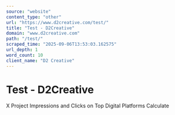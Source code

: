 ```yaml
---
source: "website"
content_type: "other"
url: "https://www.d2creative.com/test/"
title: "Test - D2Creative"
domain: "www.d2creative.com"
path: "/test/"
scraped_time: "2025-09-06T13:53:03.162575"
url_depth: 1
word_count: 10
client_name: "D2 Creative"
---
```


# Test - D2Creative

X Project Impressions and Clicks on Top Digital Platforms Calculate
